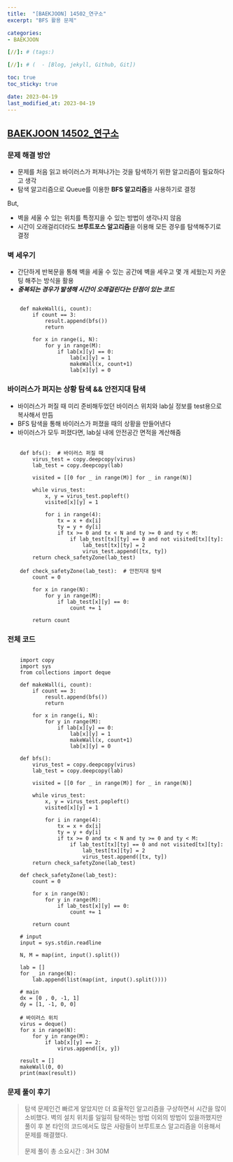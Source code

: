 ```yaml
---
title:  "[BAEKJOON] 14502_연구소"
excerpt: "BFS 활용 문제"

categories:
- BAEKJOON

[//]: # (tags:)

[//]: # (  - [Blog, jekyll, Github, Git])

toc: true
toc_sticky: true

date: 2023-04-19
last_modified_at: 2023-04-19
---
```


## [BAEKJOON 14502_연구소](https://www.acmicpc.net/problem/14502)

### 문제 해결 방안
- 문제를 처음 읽고 바이러스가 퍼져나가는 것을 탐색하기 위한 알고리즘이 필요하다고 생각
- 탐색 알고리즘으로 Queue를 이용한 **BFS 알고리즘**을 사용하기로 결정<br>

But, 
- 벽을 세울 수 있는 위치를 특정지을 수 있는 방법이 생각나지 않음
- 시간이 오래걸리더라도 **브루트포스 알고리즘**을 이용해 모든 경우를 탐색해주기로 결정

### 벽 세우기
- 간단하게 반복문을 통해 벽을 세울 수 있는 공간에 벽을 세우고 몇 개 세웠는지 카운팅 해주는 방식을 활용
- ***중복되는 경우가 발생해 시간이 오래걸린다는 단점이 있는 코드***

```

    def makeWall(i, count):
        if count == 3:
            result.append(bfs())
            return
    
        for x in range(i, N):
            for y in range(M):
                if lab[x][y] == 0:
                    lab[x][y] = 1
                    makeWall(x, count+1)
                    lab[x][y] = 0

```

### 바이러스가 퍼지는 상황 탐색 && 안전지대 탐색
- 바이러스가 퍼질 때 미리 준비해두었던 바이러스 위치와 lab실 정보를 test용으로 복사해서 만듬
- BFS 탐색을 통해 바이러스가 퍼졌을 때의 상황을 만들어낸다
- 바이러스가 모두 퍼졌다면, lab실 내에 안전공간 면적을 계산해줌

```

    def bfs():  # 바이러스 퍼질 때
        virus_test = copy.deepcopy(virus)
        lab_test = copy.deepcopy(lab)
    
        visited = [[0 for _ in range(M)] for _ in range(N)]
    
        while virus_test:
            x, y = virus_test.popleft()
            visited[x][y] = 1
    
            for i in range(4):
                tx = x + dx[i]
                ty = y + dy[i]
                if tx >= 0 and tx < N and ty >= 0 and ty < M:
                    if lab_test[tx][ty] == 0 and not visited[tx][ty]:
                        lab_test[tx][ty] = 2
                        virus_test.append([tx, ty])
        return check_safetyZone(lab_test)
    
    def check_safetyZone(lab_test):  # 안전지대 탐색
        count = 0
    
        for x in range(N):
            for y in range(M):
                if lab_test[x][y] == 0:
                    count += 1
    
        return count

```

### 전체 코드

```

    import copy
    import sys
    from collections import deque
    
    def makeWall(i, count):
        if count == 3:
            result.append(bfs())
            return
    
        for x in range(i, N):
            for y in range(M):
                if lab[x][y] == 0:
                    lab[x][y] = 1
                    makeWall(x, count+1)
                    lab[x][y] = 0
    
    def bfs():
        virus_test = copy.deepcopy(virus)
        lab_test = copy.deepcopy(lab)
    
        visited = [[0 for _ in range(M)] for _ in range(N)]
    
        while virus_test:
            x, y = virus_test.popleft()
            visited[x][y] = 1
    
            for i in range(4):
                tx = x + dx[i]
                ty = y + dy[i]
                if tx >= 0 and tx < N and ty >= 0 and ty < M:
                    if lab_test[tx][ty] == 0 and not visited[tx][ty]:
                        lab_test[tx][ty] = 2
                        virus_test.append([tx, ty])
        return check_safetyZone(lab_test)
    
    def check_safetyZone(lab_test):
        count = 0
    
        for x in range(N):
            for y in range(M):
                if lab_test[x][y] == 0:
                    count += 1
    
        return count
    
    # input
    input = sys.stdin.readline
    
    N, M = map(int, input().split())
    
    lab = []
    for _ in range(N):
        lab.append(list(map(int, input().split())))
    
    # main
    dx = [0 , 0, -1, 1]
    dy = [1, -1, 0, 0]
    
    # 바이러스 위치
    virus = deque()
    for x in range(N):
        for y in range(M):
            if lab[x][y] == 2:
                virus.append([x, y])
    
    result = []
    makeWall(0, 0)
    print(max(result))

```

### 문제 풀이 후기
> 탐색 문제인건 빠르게 알았지만 더 효율적인 알고리즘을 구상하면서 시간을 많이 소비했다.
> 벽의 설치 위치를 일일히 탐색하는 방법 이외의 방법이 있을까했지만 풀이 후 본 타인의 코드에서도
> 많은 사람들이 브루트포스 알고리즘을 이용해서 문제를 해결했다. <br>
> <br>
> 문제 풀이 총 소요시간 : 3H 30M